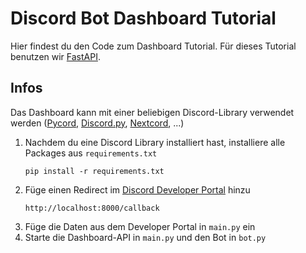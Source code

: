 # Discord Bot Dashboard Tutorial
Hier findest du den Code zum Dashboard Tutorial. Für dieses Tutorial benutzen wir [FastAPI](https://fastapi.tiangolo.com/).

## Infos
Das Dashboard kann mit einer beliebigen Discord-Library verwendet werden 
   ([Pycord](https://github.com/Pycord-Development/pycord),
   [Discord.py](https://github.com/Rapptz/discord.py),
   [Nextcord](https://github.com/nextcord/nextcord),
   ...)

1. Nachdem du eine Discord Library installiert hast, installiere alle Packages aus `requirements.txt`
   ```
   pip install -r requirements.txt
   ```
2. Füge einen Redirect im [Discord Developer Portal](https://discord.com/developers/applications) hinzu
   ```
   http://localhost:8000/callback
   ```
3. Füge die Daten aus dem Developer Portal in `main.py` ein
4. Starte die Dashboard-API in `main.py` und den Bot in `bot.py`
   